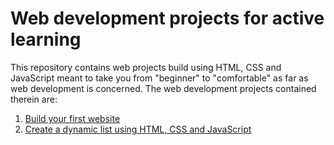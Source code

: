 # Web development projects for active learning
This repository contains web projects build using HTML, CSS and JavaScript meant to take you from "beginner" to "comfortable" as far as web development is concerned. The web development projects contained therein are:
<ol>
  <li><a href="https://olumpeter.github.io/web-projects/1-test-site/">
        Build your first website</a></li>
  <li><a href="https://olumpeter.github.io/web-projects/2-dynamic-list/">
        Create a dynamic list using HTML, CSS and JavaScript</a></li>
</ol>
